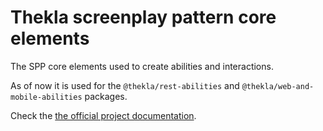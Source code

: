 # Thekla screenplay pattern core elements

The SPP core elements used to create abilities and interactions.

As of now it is used for the ``@thekla/rest-abilities`` and ``@thekla/web-and-mobile-abilities`` packages.



Check the [the official project documentation](https://andy-schulz.github.io/thekla/).